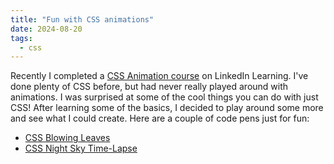 ```yaml
---
title: "Fun with CSS animations"
date: 2024-08-20
tags:
  - css
---
```


Recently I completed a [CSS Animation course](https://www.linkedin.com/learning/css-animation-14153685) on LinkedIn Learning. I've done plenty of CSS before, but had never really played around with animations. I was surprised at some of the cool things you can do with just CSS! After learning some of the basics, I decided to play around some more and see what I could create. Here are a couple of code pens just for fun:

- [CSS Blowing Leaves](https://codepen.io/brawlins/full/QWXavRR)
- [CSS Night Sky Time-Lapse](https://codepen.io/brawlins/full/VwJyGJv)
 